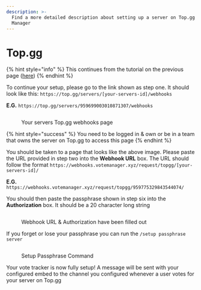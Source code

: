 ```yaml
---
description: >-
  Find a more detailed description about setting up a server on Top.gg with Vote
  Manager
---
```


# Top.gg

{% hint style="info" %}
This continues from the tutorial on the previous page ([here](../bots/general.md))
{% endhint %}

To continue your setup, please go to the link shown as step one. It should look like this: `https://top.gg/servers/[your-servers-id]/webhooks`

**E.G.** `https://top.gg/servers/959699003010871307/webhooks`

<figure><img src="../.gitbook/assets/Server Top.gg #1.png" alt=""><figcaption><p>Your servers Top.gg webhooks page</p></figcaption></figure>

{% hint style="success" %}
You need to be logged in & own or be in a team that owns the server on Top.gg to access this page
{% endhint %}

You should be taken to a page that looks like the above image. Please paste the URL provided in step two into the **Webhook URL** box. The URL should follow the format `https://webhooks.votemanager.xyz/request/topgg/[your-servers-id]/`

**E.G.** `https://webhooks.votemanager.xyz/request/topgg/959775329843544074/`

You should then paste the passphrase shown in step six into the **Authorization** box. It should be a 20 character long string

<figure><img src="../.gitbook/assets/Server Top.gg #2.png" alt=""><figcaption><p>Webhook URL &#x26; Authorization have been filled out</p></figcaption></figure>

If you forget or lose your passphrase you can run the `/setup passphrase server`

<figure><img src="../.gitbook/assets/Server Top.gg #3.png" alt=""><figcaption><p>Setup Passphrase Command</p></figcaption></figure>

Your vote tracker is now fully setup! A message will be sent with your configured embed to the channel you configured whenever a user votes for your server on Top.gg

